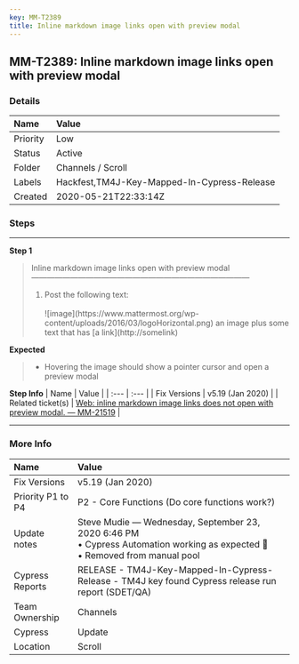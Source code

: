 ```yaml
---
key: MM-T2389
title: Inline markdown image links open with preview modal
---
```


## MM-T2389: Inline markdown image links open with preview modal

### Details

| Name     | Value                                       |
| :------- | :------------------------------------------ |
| Priority | Low                                         |
| Status   | Active                                      |
| Folder   | Channels / Scroll                           |
| Labels   | Hackfest,TM4J-Key-Mapped-In-Cypress-Release |
| Created  | 2020-05-21T22:33:14Z                        |

### Steps

<hr/>

**Step 1**

> <article>Inline markdown image links open with preview modal<br>————————————————————————————<ol><li>Post the following text:<br><br>![image](https://www.mattermost.org/wp-content/uploads/2016/03/logoHorizontal.png) an image plus some text that has [a link](http://somelink)</li></ol></article>

**Expected**

> <article><ul><li>Hovering the image should show a pointer cursor and open a preview modal</li></ul></article>

**Step Info**
| Name | Value |
| :--- | :--- |
| Fix Versions | v5.19 (Jan 2020) |
| Related ticket(s) | <a href="https://mattermost.atlassian.net/browse/MM-21519">Web: inline markdown image links does not open with preview modal. — MM-21519</a> |

<hr/>

### More Info

| Name              | Value                                                                                                                           |
| :---------------- | :------------------------------------------------------------------------------------------------------------------------------ |
| Fix Versions      | v5.19 (Jan 2020)                                                                                                                |
| Priority P1 to P4 | P2 - Core Functions (Do core functions work?)                                                                                   |
| Update notes      | Steve Mudie — Wednesday, September 23, 2020 6:46 PM<br>• Cypress Automation working as expected 🎉<br>• Removed from manual pool |
| Cypress Reports   | RELEASE - TM4J-Key-Mapped-In-Cypress-Release - TM4J key found Cypress release run report (SDET/QA)                              |
| Team Ownership    | Channels                                                                                                                        |
| Cypress           | Update                                                                                                                          |
| Location          | Scroll                                                                                                                          |
